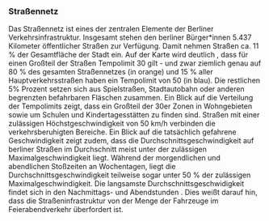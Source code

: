 ### Straßennetz
Das Straßennetz ist eines der zentralen Elemente der Berliner Verkehrsinfrastruktur. Insgesamt stehen den berliner Bürger*innen 5.437
 Kilometer öffentlicher Straßen zur Verfügung. Damit nehmen Straßen ca. 11 % der  Gesamtfläche der Stadt ein. Auf der Karte wird deutlich
 , dass für einen Großteil der Straßen Tempolimit 30 gilt - und zwar ziemlich genau auf 80 % des gesamten Straßennetzes (in orange) und 15
 % aller Hauptverkehrsstraßen haben ein Tempolimit von 50 (in blau). Die restlichen 5% Prozent setzen sich aus Spielstraßen, Stadtautobahn oder anderen begrenzten befahrbaren Fläschen zusammen. Ein Blick auf die Verteilung der Tempolimits zeigt, dass ein Großteil der 30er Zonen in Wohngebieten
  sowie um Schulen und Kindertagesstätten zu finden sind. Straßen mit einer zulässigen Höchstgeschwindigkeit von 50 km/h verbinden die
   verkehrsberuhigten Bereiche. Ein Blick auf die tatsächlich gefahrene Geschwindigkeit zeigt zudem, dass die
    Durchschnittsgeschwindigkeit auf berliner Straßen im Durchschnitt meist unter der zulässigen Maximalgeschwindigkeit liegt. Während
     der morgendlichen und abendlichen Stoßzeiten an Wochentagen, liegt die Durchschnittsgeschwindigkeit teilweise sogar unter 50 % der
      zulässigen Maximalgeschwindigkeit. Die langsamste Durchschnittsgeschwidigkeit findet sich in den Nachmittags- und Abendstunden
      . Dies weißt darauf hin, dass die Straßeninfrastruktur von der Menge der Fahrzeuge im Feierabendverkehr überfordert ist. 
